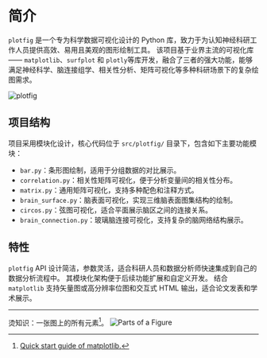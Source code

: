 # 简介

`plotfig` 是一个专为科学数据可视化设计的 Python 库，致力于为认知神经科研工作人员提供高效、易用且美观的图形绘制工具。
该项目基于业界主流的可视化库—— `matplotlib`、`surfplot` 和 `plotly`等库开发，融合了三者的强大功能，能够满足神经科学、脑连接组学、相关性分析、矩阵可视化等多种科研场景下的复杂绘图需求。

![plotfig](./assets/plotfig.png)

## 项目结构

项目采用模块化设计，核心代码位于 `src/plotfig/` 目录下，包含如下主要功能模块：

- `bar.py`：条形图绘制，适用于分组数据的对比展示。
- `correlation.py`：相关性矩阵可视化，便于分析变量间的相关性分布。
- `matrix.py`：通用矩阵可视化，支持多种配色和注释方式。
- `brain_surface.py`：脑表面可视化，实现三维脑表面图集结构的绘制。
- `circos.py`：弦图可视化，适合平面展示脑区之间的连接关系。
- `brain_connection.py`：玻璃脑连接可视化，支持复杂的脑网络结构展示。

## 特性

`plotfig` API 设计简洁，参数灵活，适合科研人员和数据分析师快速集成到自己的数据分析流程中。
其模块化架构便于后续功能扩展和自定义开发。
结合 `matplotlib` 支持矢量图或高分辨率位图和交互式 HTML 输出，适合论文发表和学术展示。

---

烫知识：一张图上的所有元素[^1]。
![Parts of a Figure](https://matplotlib.org/stable/_images/anatomy.png)

[^1]: [Quick start guide of matplotlib.](https://matplotlib.org/stable/tutorials/introductory/usage.html#parts-of-a-figure)
